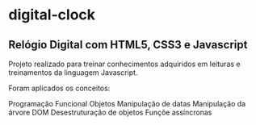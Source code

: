 # digital-clock
## Relógio Digital com HTML5, CSS3 e Javascript

Projeto realizado para treinar conhecimentos adquiridos em leituras e treinamentos da linguagem Javascript.

Foram aplicados os conceitos:

Programação Funcional
Objetos
Manipulação de datas
Manipulação da árvore DOM
Desestruturação de objetos
Funçõe assíncronas
